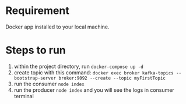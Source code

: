 # Requirement
Docker app installed to your local machine.

# Steps to run
1. within the project directory, run `docker-compose up -d`
2. create topic with this command: `docker exec broker kafka-topics --bootstrap-server broker:9092 --create --topic myFirstTopic`
3. run the consumer `node index`
4. run the producer `node index` and you will see the logs in consumer terminal